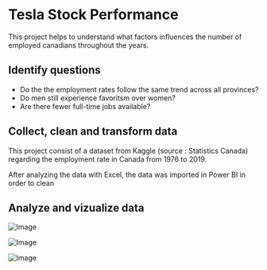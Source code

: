 # Tesla Stock Performance

This project helps to understand what factors influences the number of employed canadians throughout the years. 

## Identify questions
- Do the the employment rates follow the same trend across all provinces?
- Do men still experience favoritsm over women?
- Are there fewer full-time jobs available?


## Collect, clean and transform data
This project consist of a dataset from Kaggle (source : Statistics Canada) regarding the employment rate in Canada from 1976 to 2019.

After analyzing the data with Excel, the data was imported in Power BI in order to clean

## Analyze and vizualize data
![Image](https://github.com/user-attachments/assets/12f9ba56-8f7c-4a44-a054-7517e74ca286)

![Image](https://github.com/user-attachments/assets/83eb2021-ed49-48cf-809c-3bcbecc06b69)

![Image](https://github.com/user-attachments/assets/86b0d886-b053-407a-abe0-6487cbf6831a)
